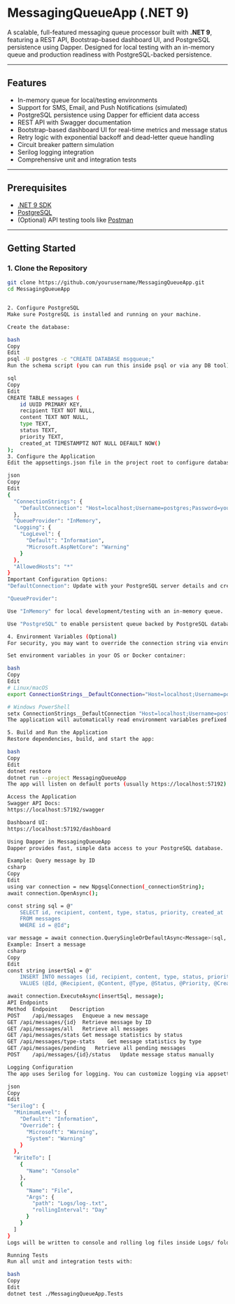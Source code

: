 # MessagingQueueApp (.NET 9)

A scalable, full-featured messaging queue processor built with **.NET 9**, featuring a REST API, Bootstrap-based dashboard UI, and PostgreSQL persistence using Dapper. Designed for local testing with an in-memory queue and production readiness with PostgreSQL-backed persistence.

---

## Features

- In-memory queue for local/testing environments  
- Support for SMS, Email, and Push Notifications (simulated)  
- PostgreSQL persistence using Dapper for efficient data access  
- REST API with Swagger documentation  
- Bootstrap-based dashboard UI for real-time metrics and message status  
- Retry logic with exponential backoff and dead-letter queue handling  
- Circuit breaker pattern simulation  
- Serilog logging integration  
- Comprehensive unit and integration tests  

---

## Prerequisites

- [.NET 9 SDK](https://dotnet.microsoft.com/en-us/download/dotnet/9.0)  
- [PostgreSQL](https://www.postgresql.org/download/)  
- (Optional) API testing tools like [Postman](https://www.postman.com/)  

---

## Getting Started

### 1. Clone the Repository

```bash
git clone https://github.com/yourusername/MessagingQueueApp.git
cd MessagingQueueApp


2. Configure PostgreSQL
Make sure PostgreSQL is installed and running on your machine.

Create the database:

bash
Copy
Edit
psql -U postgres -c "CREATE DATABASE msgqueue;"
Run the schema script (you can run this inside psql or via any DB tool):

sql
Copy
Edit
CREATE TABLE messages (
    id UUID PRIMARY KEY,
    recipient TEXT NOT NULL,
    content TEXT NOT NULL,
    type TEXT,
    status TEXT,
    priority TEXT,
    created_at TIMESTAMPTZ NOT NULL DEFAULT NOW()
);
3. Configure the Application
Edit the appsettings.json file in the project root to configure database and queue provider settings:

json
Copy
Edit
{
  "ConnectionStrings": {
    "DefaultConnection": "Host=localhost;Username=postgres;Password=yourpassword;Database=msgqueue"
  },
  "QueueProvider": "InMemory",
  "Logging": {
    "LogLevel": {
      "Default": "Information",
      "Microsoft.AspNetCore": "Warning"
    }
  },
  "AllowedHosts": "*"
}
Important Configuration Options:
"DefaultConnection": Update with your PostgreSQL server details and credentials.

"QueueProvider":

Use "InMemory" for local development/testing with an in-memory queue.

Use "PostgreSQL" to enable persistent queue backed by PostgreSQL database.

4. Environment Variables (Optional)
For security, you may want to override the connection string via environment variables instead of hardcoding passwords in appsettings.json.

Set environment variables in your OS or Docker container:

bash
Copy
Edit
# Linux/macOS
export ConnectionStrings__DefaultConnection="Host=localhost;Username=postgres;Password=yourpassword;Database=msgqueue"

# Windows PowerShell
setx ConnectionStrings__DefaultConnection "Host=localhost;Username=postgres;Password=yourpassword;Database=msgqueue"
The application will automatically read environment variables prefixed with ConnectionStrings__.

5. Build and Run the Application
Restore dependencies, build, and start the app:

bash
Copy
Edit
dotnet restore
dotnet run --project MessagingQueueApp
The app will listen on default ports (usually https://localhost:57192).

Access the Application
Swagger API Docs:
https://localhost:57192/swagger

Dashboard UI:
https://localhost:57192/dashboard

Using Dapper in MessagingQueueApp
Dapper provides fast, simple data access to your PostgreSQL database.

Example: Query message by ID
csharp
Copy
Edit
using var connection = new NpgsqlConnection(_connectionString);
await connection.OpenAsync();

const string sql = @"
    SELECT id, recipient, content, type, status, priority, created_at
    FROM messages
    WHERE id = @Id";

var message = await connection.QuerySingleOrDefaultAsync<Message>(sql, new { Id = messageId });
Example: Insert a message
csharp
Copy
Edit
const string insertSql = @"
    INSERT INTO messages (id, recipient, content, type, status, priority, created_at)
    VALUES (@Id, @Recipient, @Content, @Type, @Status, @Priority, @CreatedAt)";

await connection.ExecuteAsync(insertSql, message);
API Endpoints
Method	Endpoint	Description
POST	/api/messages	Enqueue a new message
GET	/api/messages/{id}	Retrieve message by ID
GET	/api/messages/all	Retrieve all messages
GET	/api/messages/stats	Get message statistics by status
GET	/api/messages/type-stats	Get message statistics by type
GET	/api/messages/pending	Retrieve all pending messages
POST	/api/messages/{id}/status	Update message status manually

Logging Configuration
The app uses Serilog for logging. You can customize logging via appsettings.json:

json
Copy
Edit
"Serilog": {
  "MinimumLevel": {
    "Default": "Information",
    "Override": {
      "Microsoft": "Warning",
      "System": "Warning"
    }
  },
  "WriteTo": [
    {
      "Name": "Console"
    },
    {
      "Name": "File",
      "Args": {
        "path": "Logs/log-.txt",
        "rollingInterval": "Day"
      }
    }
  ]
}
Logs will be written to console and rolling log files inside Logs/ folder.

Running Tests
Run all unit and integration tests with:

bash
Copy
Edit
dotnet test ./MessagingQueueApp.Tests